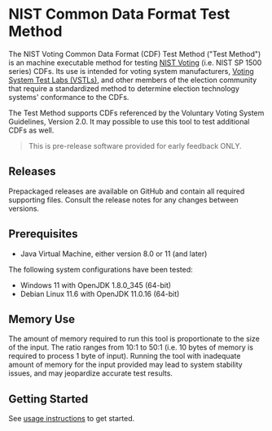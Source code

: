 # NIST Common Data Format Test Method

The NIST Voting Common Data Format (CDF) Test Method ("Test Method") is an machine executable method for testing [NIST Voting](https://www.nist.gov/itl/voting) (i.e. NIST SP 1500 series) CDFs. Its use is intended for voting system manufacturers, [Voting System Test Labs (VSTLs)](https://www.eac.gov/voting-equipment/voting-system-test-laboratories-vstl), and other members of the election community that require a standardized method to determine election technology systems' conformance to the CDFs.

The Test Method supports CDFs referenced by the Voluntary Voting System Guidelines, Version 2.0. It may possible to use this tool to test additional CDFs as well.

> This is pre-release software provided for early feedback ONLY.

## Releases

Prepackaged releases are available on GitHub and contain all required supporting files. Consult the release notes for any changes between versions.

## Prerequisites

- Java Virtual Machine, either version 8.0 or 11 (and later)

The following system configurations have been tested:

- Windows 11 with OpenJDK 1.8.0_345 (64-bit)
- Debian Linux 11.6 with OpenJDK 11.0.16 (64-bit)

## Memory Use

The amount of memory required to run this tool is proportionate to the size of the input. The ratio ranges from 10:1 to 50:1 (i.e. 10 bytes of memory is required to process 1 byte of input). Running the tool with inadequate amount of memory for the input provided may lead to system stability issues, and may jeopardize accurate test results.

## Getting Started

See [usage instructions](USAGE.md) to get started. 